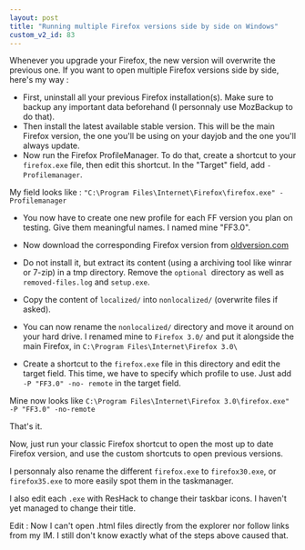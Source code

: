 ```yaml
---
layout: post
title: "Running multiple Firefox versions side by side on Windows"
custom_v2_id: 83
---
```


Whenever you upgrade your Firefox, the new version will overwrite the previous
one. If you want to open multiple Firefox versions side by side, here's my way
:

  * First, uninstall all your previous Firefox installation(s). Make sure to backup any important data beforehand (I personnaly use MozBackup to do that).
  * Then install the latest available stable version. This will be the main Firefox version, the one you'll be using on your dayjob and the one you'll always update.
  * Now run the Firefox ProfileManager.
To do that, create a shortcut to your `firefox.exe` file, then edit this
shortcut. In the "Target" field, add `-Profilemanager`.

My field looks like : `"C:\Program Files\Internet\Firefox\firefox.exe"
-Profilemanager`

  * You now have to create one new profile for each FF version you plan on testing. Give them meaningful names. I named mine "FF3.0".
  * Now download the corresponding Firefox version from [oldversion.com](http://www.oldversion.com/Mozilla-Firefox.html)
  * Do not install it, but extract its content (using a archiving tool like winrar or 7-zip) in a tmp directory. Remove the `optional `directory as well as `removed-files.log` and `setup.exe`.
  * Copy the content of `localized/` into `nonlocalized/` (overwrite files if asked).
  * You can now rename the `nonlocalized/` directory and move it around on your hard drive.
I renamed mine to `Firefox 3.0/` and put it alongside the main Firefox, in
`C:\Program Files\Internet\Firefox 3.0\`

  * Create a shortcut to the `firefox.exe` file in this directory and edit the target field.
This time, we have to specify which profile to use. Just add `-P "FF3.0" -no-
remote` in the target field.

Mine now looks like `C:\Program Files\Internet\Firefox 3.0\firefox.exe" -P
"FF3.0" -no-remote`

That's it.

Now, just run your classic Firefox shortcut to open the most up to date
Firefox version, and use the custom shortcuts to open previous versions.

I personnaly also rename the different `firefox.exe` to `firefox30.exe`, or
`firefox35.exe` to more easily spot them in the taskmanager.

I also edit each `.exe` with ResHack to change their taskbar icons. I haven't
yet managed to change their title.

Edit : Now I can't open .html files directly from the explorer nor follow
links from my IM. I still don't know exactly what of the steps above caused
that.

